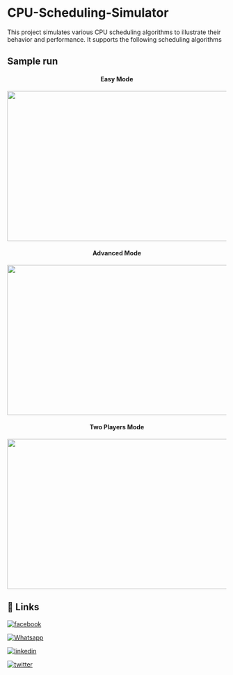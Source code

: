 # CPU-Scheduling-Simulator

This project simulates various CPU scheduling algorithms to illustrate their behavior and performance. It supports the following scheduling algorithms

## Sample run

<h4 align="center"> Easy Mode </h4>
<p align="center">
  <img width="620" height="345" src="https://github.com/qossayrida/huffmanCoding/assets/59481839/31749eee-0601-4940-a5e7-bb357a065255">
</p>

<h4 align="center"> Advanced Mode </h4>
<p align="center">
  <img width="620" height="345" src="https://github.com/qossayrida/huffmanCoding/assets/59481839/916a6243-08bf-4324-b1ff-a036b3bff664">
</p>

<h4 align="center"> Two Players Mode </h4>
<p align="center">
  <img width="620" height="345" src="https://github.com/qossayrida/huffmanCoding/assets/59481839/09573f86-aea7-42c2-b8ad-bd0185a93965">
</p>

## 🔗 Links

[![facebook](https://img.shields.io/badge/facebook-0077B5?style=for-the-badge&logo=facebook&logoColor=white)](https://www.facebook.com/qossay.rida?mibextid=2JQ9oc)

[![Whatsapp](https://img.shields.io/badge/Whatsapp-25D366?style=for-the-badge&logo=Whatsapp&logoColor=white)](https://wa.me/+972598592423)

[![linkedin](https://img.shields.io/badge/linkedin-0077B5?style=for-the-badge&logo=linkedin&logoColor=white)](https://www.linkedin.com/in/qossay-rida-3aa3b81a1?utm_source=share&utm_campaign=share_via&utm_content=profile&utm_medium=android_app )

[![twitter](https://img.shields.io/badge/twitter-1DA1F2?style=for-the-badge&logo=twitter&logoColor=white)](https://twitter.com/qossayrida)


